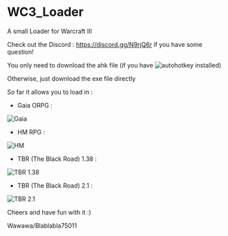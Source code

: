 # WC3_Loader
A small Loader for Warcraft III

Check out the Discord : https://discord.gg/N9rjQ6r if you have some question!

You only need to download the ahk file (if you have ![autohotkey](https://www.autohotkey.com/) installed)

Otherwise, just download the exe file directly

So far it allows you to load in :

- Gaia ORPG :

![Gaia](https://i.imgur.com/t0T5LWU.png)
- HM RPG :

![HM](https://i.imgur.com/D7cV0Sc.png)
- TBR (The Black Road) 1.38 :

![TBR 1.38](https://i.imgur.com/rHVL3R5.png)
- TBR (The Black Road) 2.1 :

![TBR 2.1](https://i.imgur.com/QVKxw72.png)

Cheers and have fun with it :)

Wawawa/Blablabla75011
